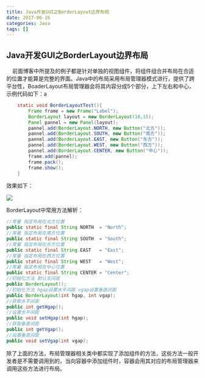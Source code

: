 ```yaml
---
title: Java开发GUI之BorderLayout边界布局
date: 2017-06-16
categories: Java
tags: []
---
```

## Java开发GUI之BorderLayout边界布局

    前面博客中所提及的例子都是针对单独的视图组件，将组件组合并布局在合适的位置才能算是完整的界面。Java中的布局采用布局管理器模式进行，提供了跨平台性，BoaderLayout布局管理器会将其内容分成5个部分，上下左右和中心，示例代码如下：a

```java
    static void BorderLayoutTest(){
        Frame frame = new Frame("Label");
        BorderLayout layout = new BorderLayout(10,15);
        Panel pannel = new Panel(layout);
        pannel.add(BorderLayout.NORTH, new Button("北方"));
        pannel.add(BorderLayout.SOUTH, new Button("南方"));
        pannel.add(BorderLayout.EAST, new Button("东方"));
        pannel.add(BorderLayout.WEST, new Button("西方"));
        pannel.add(BorderLayout.CENTER, new Button("中心"));
        frame.add(pannel);
        frame.pack();
        frame.show();
    }
```

效果如下：

![](https://static.oschina.net/uploads/space/2017/0616/135612_huPw_2340880.png)

BorderLayout中常用方法解析：

```java
//常量 指定布局在北方位置
public static final String NORTH  = "North";
//常量 指定布局在南方位置
public static final String SOUTH  = "South";
//常量 指定布局在东方位置
public static final String EAST   = "East";
//常量 指定布局在西方位置
public static final String WEST   = "West";
//常量 指定布局在中心位置
public static final String CENTER = "Center";
//初始化方法 默认无间距
public BorderLayout();
//初始化方法 hgap设置水平间距 vgap设置垂直间距
public BorderLayout(int hgap, int vgap);
//获取水平间距
public int getHgap();
//设置水平间距
public void setHgap(int hgap);
//获取垂直间距
public int getVgap();
//设置垂直间距
public void setVgap(int vgap);

```

除了上面的方法，布局管理器相关类中都实现了添加组件的方法，这些方法一般开发者是不需要调用到的，当向容器中添加组件时，容器会用其对应的布局管理器来调用这些方法进行布局。
